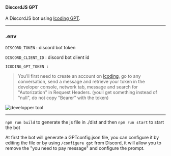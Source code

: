 #### DiscordJS GPT

A DiscordJS bot using [Icoding GPT](https://lite.icoding.ink).

--- 

### .env

`DISCORD_TOKEN` : discord bot token

`DISCORD_CLIENT_ID` : discord bot client id

`ICODING_GPT_TOKEN :`
>You'll first need to create an account on [Icoding](https://lite.icoding.ink), go to any conversation, send a message and retrieve your token in the developer console, network tab, message and search for "Autorization" in Request Headers. (youll get something instead of "null", do not copy "Bearer" with the token)

![developper tool ](https://i.ibb.co/zrrFpdX/Capture-d-cran-2024-09-08-151458.png)

---

`npm run build` to generate the js file in ./dist and then `npm run start` to start the bot

At first the bot will generate a GPTconfig.json file, you can configure it by editing the file  or by using `/configure gpt` from Discord, it will allow you to remove the "you need to pay message" and configure the prompt.